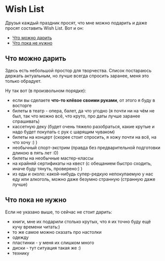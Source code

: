 # Wish List

Друзья каждый праздник просят, что мне можно подарить и даже просят составить Wish List. Вот и он:

- [Что можно дарить](#yes)
- [Что пока не нужно](#no)

<a id = "yes"></a>

## Что можно дарить

Здесь есть небольшой простор для творчества.
Список постараюсь держать актуальным, но лучше всегда спросить заранее, меня это только обрадует.

Ну так вот (в произвольном порядке):

<!-- - [](https://www.amazon.co.uk/dp/) -->

- если вы сделаете **что-то клёвое своими руками**, от этого я буду в восторге
- билеты в театр - опера, балет, да что угодно (я почти ни на чём не был, так что можно всё, что круто, про даты лучше заранее спрашивать)
- кассетную деку (будет очень тяжело разобраться, какие крутые и надо будет покупать с рук с шарящим чуваком)
- билеты на концерт (скорее стоит спросить, я хожу почти на всё, на что хочу :) )
- необычный спорт-экстрим (правда без предварительной подготовки длиною в пять лет :0)
- билеты на необычные мастер-классы
- на крайняй сертификаты на квест (с обещанием быстро сходить, иначе буду тянуть, проверено:) )
- из еды и около: какой-нибудь супер-редкую непокупаемую у нас еду или алкоголь, можно даже безумно странную (странную даже лучше)

<a id = "no"></a>

## Что пока не нужно

Если не указано выше, то сейчас не стоит дарить:

- книги, мне их подарили столько крутых, что я их точно буду ещё кучу времени читать:)
- то же самое можно сказать про настолки
- одежду
- пластинки - у меня их слишком много
- диски - тут ситуация такая же :)
- технику
